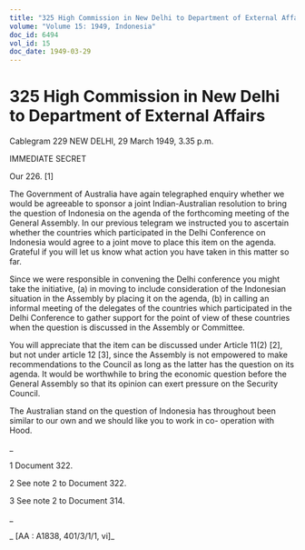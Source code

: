 ```yaml
---
title: "325 High Commission in New Delhi to Department of External Affairs"
volume: "Volume 15: 1949, Indonesia"
doc_id: 6494
vol_id: 15
doc_date: 1949-03-29
---
```


# 325 High Commission in New Delhi to Department of External Affairs

Cablegram 229 NEW DELHI, 29 March 1949, 3.35 p.m.

IMMEDIATE SECRET

Our 226. [1]

The Government of Australia have again telegraphed enquiry whether we would be agreeable to sponsor a joint Indian-Australian resolution to bring the question of Indonesia on the agenda of the forthcoming meeting of the General Assembly. In our previous telegram we instructed you to ascertain whether the countries which participated in the Delhi Conference on Indonesia would agree to a joint move to place this item on the agenda. Grateful if you will let us know what action you have taken in this matter so far.

Since we were responsible in convening the Delhi conference you might take the initiative, (a) in moving to include consideration of the Indonesian situation in the Assembly by placing it on the agenda, (b) in calling an informal meeting of the delegates of the countries which participated in the Delhi Conference to gather support for the point of view of these countries when the question is discussed in the Assembly or Committee.

You will appreciate that the item can be discussed under Article 11(2) [2], but not under article 12 [3], since the Assembly is not empowered to make recommendations to the Council as long as the latter has the question on its agenda. It would be worthwhile to bring the economic question before the General Assembly so that its opinion can exert pressure on the Security Council.

The Australian stand on the question of Indonesia has throughout been similar to our own and we should like you to work in co- operation with Hood.

_

1 Document 322.

2 See note 2 to Document 322.

3 See note 2 to Document 314.

_

_ [AA : A1838, 401/3/1/1, vi]_
